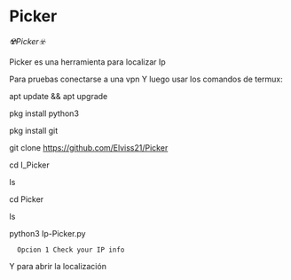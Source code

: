 # Picker 

*☢️Picker☣️*


Picker es una herramienta para localizar Ip


Para pruebas conectarse a una vpn
Y luego usar los comandos de termux:

apt update && apt upgrade

pkg install python3

pkg install git

git clone  https://github.com/Elviss21/Picker

cd I_Picker

ls

cd Picker

ls

python3 Ip-Picker.py 


      Opcion 1 Check your IP info

 
Y para abrir la localización
